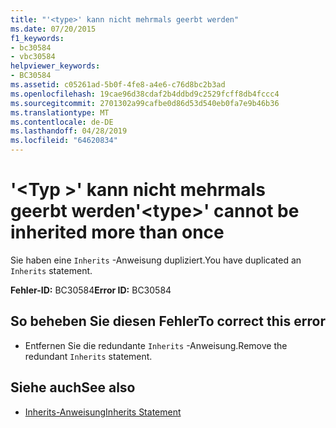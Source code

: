 ```yaml
---
title: "'<type>' kann nicht mehrmals geerbt werden"
ms.date: 07/20/2015
f1_keywords:
- bc30584
- vbc30584
helpviewer_keywords:
- BC30584
ms.assetid: c05261ad-5b0f-4fe8-a4e6-c76d8bc2b3ad
ms.openlocfilehash: 19cae96d38cdaf2b4ddbd9c2529fcff8db4fccc4
ms.sourcegitcommit: 2701302a99cafbe0d86d53d540eb0fa7e9b46b36
ms.translationtype: MT
ms.contentlocale: de-DE
ms.lasthandoff: 04/28/2019
ms.locfileid: "64620834"
---
```

# <a name="type-cannot-be-inherited-more-than-once"></a><span data-ttu-id="596f0-102">'\<Typ >' kann nicht mehrmals geerbt werden</span><span class="sxs-lookup"><span data-stu-id="596f0-102">'\<type>' cannot be inherited more than once</span></span>
<span data-ttu-id="596f0-103">Sie haben eine `Inherits` -Anweisung dupliziert.</span><span class="sxs-lookup"><span data-stu-id="596f0-103">You have duplicated an `Inherits` statement.</span></span>  
  
 <span data-ttu-id="596f0-104">**Fehler-ID:** BC30584</span><span class="sxs-lookup"><span data-stu-id="596f0-104">**Error ID:** BC30584</span></span>  
  
## <a name="to-correct-this-error"></a><span data-ttu-id="596f0-105">So beheben Sie diesen Fehler</span><span class="sxs-lookup"><span data-stu-id="596f0-105">To correct this error</span></span>  
  
- <span data-ttu-id="596f0-106">Entfernen Sie die redundante `Inherits` -Anweisung.</span><span class="sxs-lookup"><span data-stu-id="596f0-106">Remove the redundant `Inherits` statement.</span></span>  
  
## <a name="see-also"></a><span data-ttu-id="596f0-107">Siehe auch</span><span class="sxs-lookup"><span data-stu-id="596f0-107">See also</span></span>

- [<span data-ttu-id="596f0-108">Inherits-Anweisung</span><span class="sxs-lookup"><span data-stu-id="596f0-108">Inherits Statement</span></span>](../../visual-basic/language-reference/statements/inherits-statement.md)
